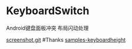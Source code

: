# KeyboardSwitch
Android键盘面板冲突 布局闪动处理

[screenshot.git](/art/screenshot.gif)
#Thanks
[samples-keyboardheight](https://github.com/siebeprojects/samples-keyboardheight)

